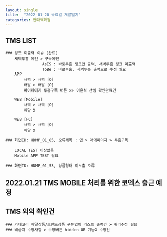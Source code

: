 ```yaml
---
layout: single
title:  "2022-01-20 목요일 개발일지"
categories: 현대백화점
---
```


## TMS LIST
 
    ### 링크 미출력 이슈 [완료]
        새벽투홈 메인 > 구독메인
                    AsIS : 바로투홈 링크만 출력, 새벽투홈 링크 미출력 
                    ToBe : 바로투홈, 새벽투홈 출력으로 수정 필요
        APP
            새벽 > 새벽 [O]
            배달 > 배달 [O]
            마이페이지 투홈구독 버튼 >> 이윤석 선임 확인완료건

        WEB [Mobile]
            새벽 > 새벽 [O]
            배달 X

        WEB [PC]
            새벽 > 새벽 [O]
            배달 X

    ### 화면ID: HDMP_01_85, 오류제목 : 앱 > 마에피이지 > 투홈구독

        LOCAL TEST 이상없음
        Mobile APP TEST 필요

    ### 화면ID: HDMP_01_53, 상품형태 미노출 오류

## 2022.01.21 TMS MOBILE 처리를 위한 코엑스 출근 예정

## TMS 외의 확인건

    ### 카테고리 배달상품/브랜드상품 구분없이 리스트 출력건 > 쿼리수정 필요
    ### 배송지 수정사항 > 수정버튼 hidden OR 기능X 수정건
